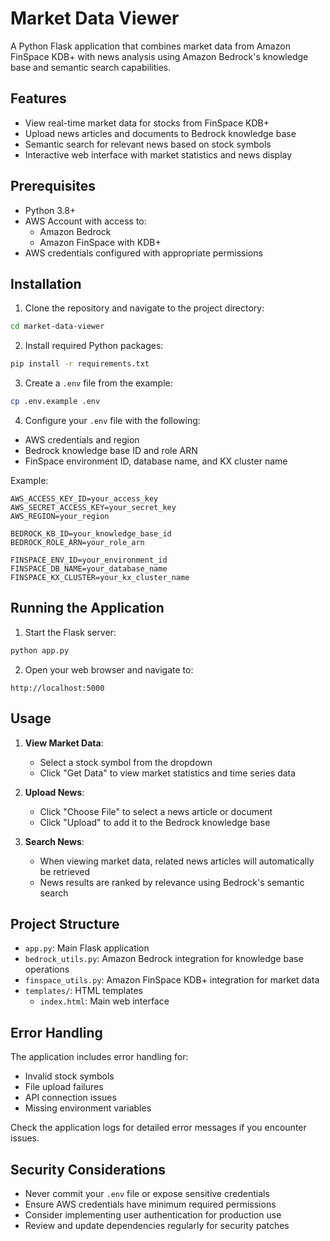 # Market Data Viewer

A Python Flask application that combines market data from Amazon FinSpace KDB+ with news analysis using Amazon Bedrock's knowledge base and semantic search capabilities.

## Features

- View real-time market data for stocks from FinSpace KDB+
- Upload news articles and documents to Bedrock knowledge base
- Semantic search for relevant news based on stock symbols
- Interactive web interface with market statistics and news display

## Prerequisites

- Python 3.8+
- AWS Account with access to:
  - Amazon Bedrock
  - Amazon FinSpace with KDB+
- AWS credentials configured with appropriate permissions

## Installation

1. Clone the repository and navigate to the project directory:
```bash
cd market-data-viewer
```

2. Install required Python packages:
```bash
pip install -r requirements.txt
```

3. Create a `.env` file from the example:
```bash
cp .env.example .env
```

4. Configure your `.env` file with the following:

- AWS credentials and region
- Bedrock knowledge base ID and role ARN
- FinSpace environment ID, database name, and KX cluster name

Example:
```
AWS_ACCESS_KEY_ID=your_access_key
AWS_SECRET_ACCESS_KEY=your_secret_key
AWS_REGION=your_region

BEDROCK_KB_ID=your_knowledge_base_id
BEDROCK_ROLE_ARN=your_role_arn

FINSPACE_ENV_ID=your_environment_id
FINSPACE_DB_NAME=your_database_name
FINSPACE_KX_CLUSTER=your_kx_cluster_name
```

## Running the Application

1. Start the Flask server:
```bash
python app.py
```

2. Open your web browser and navigate to:
```
http://localhost:5000
```

## Usage

1. **View Market Data**:
   - Select a stock symbol from the dropdown
   - Click "Get Data" to view market statistics and time series data

2. **Upload News**:
   - Click "Choose File" to select a news article or document
   - Click "Upload" to add it to the Bedrock knowledge base

3. **Search News**:
   - When viewing market data, related news articles will automatically be retrieved
   - News results are ranked by relevance using Bedrock's semantic search

## Project Structure

- `app.py`: Main Flask application
- `bedrock_utils.py`: Amazon Bedrock integration for knowledge base operations
- `finspace_utils.py`: Amazon FinSpace KDB+ integration for market data
- `templates/`: HTML templates
  - `index.html`: Main web interface

## Error Handling

The application includes error handling for:
- Invalid stock symbols
- File upload failures
- API connection issues
- Missing environment variables

Check the application logs for detailed error messages if you encounter issues.

## Security Considerations

- Never commit your `.env` file or expose sensitive credentials
- Ensure AWS credentials have minimum required permissions
- Consider implementing user authentication for production use
- Review and update dependencies regularly for security patches
